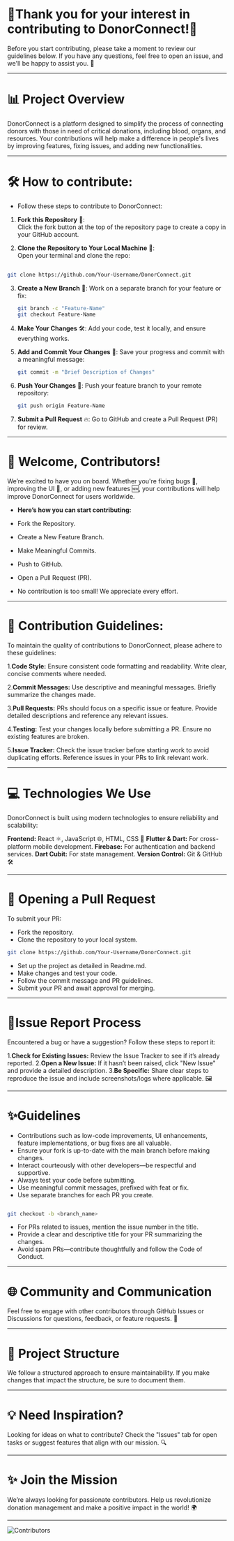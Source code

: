 # 🌟Thank you for your interest in contributing to **DonorConnect!**🌟

Before you start contributing, please take a moment to review our guidelines below. If you have any questions, feel free to open an issue, and we'll be happy to assist you. 🚀

---
# 📊 Project Overview
DonorConnect is a platform designed to simplify the process of connecting donors with those in need of critical donations, including blood, organs, and resources. Your contributions will help make a difference in people's lives by improving features, fixing issues, and adding new functionalities.
 
--- 
# 🛠️ How to contribute:
- Follow these steps to contribute to DonorConnect:
1. **Fork this Repository** 🍴:  
   Click the fork button at the top of the repository page to create a copy in your GitHub account.
   
2. **Clone the Repository to Your Local Machine** 🧩:  
   Open your terminal and clone the repo:
   
```bash
   
git clone https://github.com/Your-Username/DonorConnect.git

```

3. **Create a New Branch** 🌿:
   Work on a separate branch for your feature or fix:
   ```bash
   git branch -c "Feature-Name"
   git checkout Feature-Name
   ```
4. **Make Your Changes** 🛠️:
   Add your code, test it locally, and ensure everything works.

5. **Add and Commit Your Changes** 💬:
   Save your progress and commit with a meaningful message:
   
   ```bash
   git commit -m "Brief Description of Changes"
   ```
7. **Push Your Changes** 🚢:
   Push your feature branch to your remote repository:
   
   ```bash
   git push origin Feature-Name
   ```
9. **Submit a Pull Request** 🔥:
   Go to GitHub and create a Pull Request (PR) for review.

---  


# 🎉 Welcome, Contributors!
We’re excited to have you on board. Whether you're fixing bugs 🐞, improving the UI 🎨, or adding new features 🆕, your contributions will help improve DonorConnect for users worldwide.

- **Here’s how you can start contributing:**

- Fork the Repository.
- Create a New Feature Branch.
- Make Meaningful Commits.
- Push to GitHub.
- Open a Pull Request (PR).
- No contribution is too small! We appreciate every effort.

---
# 📜 Contribution Guidelines:
To maintain the quality of contributions to DonorConnect, please adhere to these guidelines:

1.**Code Style:**
Ensure consistent code formatting and readability.
Write clear, concise comments where needed.

2.**Commit Messages:**
Use descriptive and meaningful messages.
Briefly summarize the changes made.

3.**Pull Requests:**
PRs should focus on a specific issue or feature.
Provide detailed descriptions and reference any relevant issues.

4.**Testing:**
Test your changes locally before submitting a PR.
Ensure no existing features are broken.

5.**Issue Tracker:**
Check the issue tracker before starting work to avoid duplicating efforts.
Reference issues in your PRs to link relevant work.

---
# 💻 Technologies We Use
DonorConnect is built using modern technologies to ensure reliability and scalability:

**Frontend:** React ⚛️, JavaScript 🌐, HTML, CSS 🎨
**Flutter & Dart:** For cross-platform mobile development.
**Firebase:** For authentication and backend services.
**Dart Cubit:** For state management.
**Version Control:** Git & GitHub 🛠️

---
# 🔄 Opening a Pull Request
To submit your PR:

- Fork the repository.
- Clone the repository to your local system.
```bash
git clone https://github.com/Your-Username/DonorConnect.git
```
- Set up the project as detailed in Readme.md.
- Make changes and test your code.
- Follow the commit message and PR guidelines.
- Submit your PR and await approval for merging.

---  
# 🐞Issue Report Process
Encountered a bug or have a suggestion? Follow these steps to report it:

1.**Check for Existing Issues:** Review the Issue Tracker to see if it’s already reported.
2.**Open a New Issue:** If it hasn’t been raised, click "New Issue" and provide a detailed description.
3.**Be Specific:** Share clear steps to reproduce the issue and include screenshots/logs where applicable. 🖼️

---
# ✨Guidelines
- Contributions such as low-code improvements, UI enhancements, feature implementations, or bug fixes are all valuable.
- Ensure your fork is up-to-date with the main branch before making changes.
- Interact courteously with other developers—be respectful and supportive.
- Always test your code before submitting.
- Use meaningful commit messages, prefixed with feat or fix.
- Use separate branches for each PR you create.
```bash

git checkout -b <branch_name>
```
- For PRs related to issues, mention the issue number in the title.
- Provide a clear and descriptive title for your PR summarizing the changes.
- Avoid spam PRs—contribute thoughtfully and follow the Code of Conduct.

---
# 🌐 Community and Communication
Feel free to engage with other contributors through GitHub Issues or Discussions for questions, feedback, or feature requests. 💬

---
# 📂 Project Structure
We follow a structured approach to ensure maintainability. If you make changes that impact the structure, be sure to document them.

---
# 💡 Need Inspiration?
Looking for ideas on what to contribute? Check the "Issues" tab for open tasks or suggest features that align with our mission. 🔍

---
# ✨ Join the Mission
We’re always looking for passionate contributors. Help us revolutionize donation management and make a positive impact in the world! 🌍

---
![Contributors](https://contrib.rocks/image?repo=prajapatihet/donorconnect)
